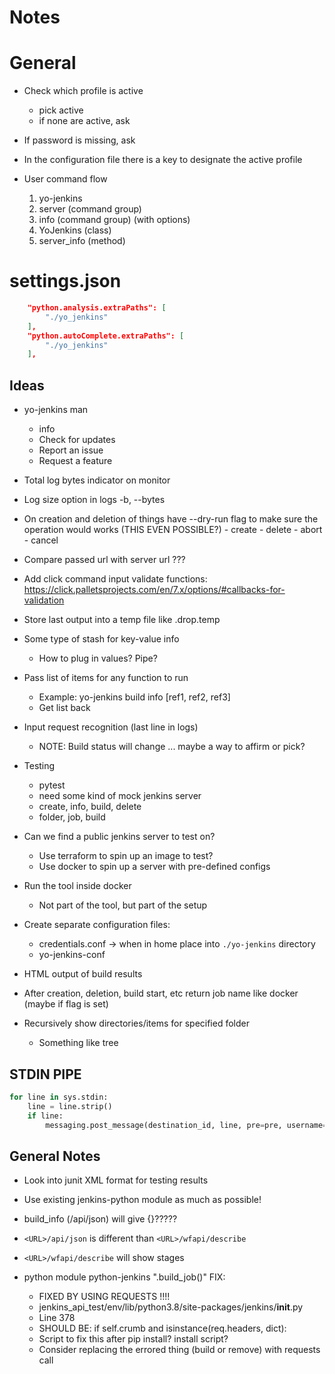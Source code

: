# Notes


# General

- Check which profile is active
    - pick active
    - if none are active, ask
- If password is missing, ask


- In the configuration file there is a key to designate the active profile

- User command flow
    1. yo-jenkins
    2. server (command group)
    3. info (command group) (with options)
    4. YoJenkins (class)
    5. server_info (method)


# settings.json
```json
    "python.analysis.extraPaths": [
        "./yo_jenkins"
    ],
    "python.autoComplete.extraPaths": [
        "./yo_jenkins"
    ],
```

## Ideas

- yo-jenkins man
    - info
    - Check for updates
    - Report an issue
    - Request a feature



- Total log bytes indicator on monitor
- Log size option in logs -b, --bytes

- On creation and deletion of things have --dry-run flag
    to make sure the operation would works (THIS EVEN POSSIBLE?)
        - create
        - delete
        - abort
        - cancel

- Compare passed url with server url ???

- Add click command input validate functions: https://click.palletsprojects.com/en/7.x/options/#callbacks-for-validation

- Store last output into a temp file like .drop.temp

- Some type of stash for key-value info
    - How to plug in values?  Pipe?

- Pass list of items for any function to run
    - Example: yo-jenkins build info [ref1, ref2, ref3]
    - Get list back

- Input request recognition (last line in logs)
    - NOTE: Build status will change ... maybe a way to affirm or pick?

- Testing
    - pytest
    - need some kind of mock jenkins server
    - create, info, build, delete
    - folder, job, build

- Can we find a public jenkins server to test on?
    - Use terraform to spin up an image to test?
    - Use docker to spin up a server with pre-defined configs

- Run the tool inside docker
    - Not part of the tool, but part of the setup

- Create separate configuration files:
    - credentials.conf   -> when in home place into `./yo-jenkins` directory
    - yo-jenkins-conf

- HTML output of build results

- After creation, deletion, build start, etc return job name like docker (maybe if flag is set)

- Recursively show directories/items for specified folder
    - Something like tree


## STDIN PIPE
```python
for line in sys.stdin:
    line = line.strip()
    if line:
        messaging.post_message(destination_id, line, pre=pre, username=username)
```



## General Notes

- Look into junit XML format for testing results

- Use existing jenkins-python module as much as possible!

- build_info (/api/json) will give {}?????

- `<URL>/api/json` is different than `<URL>/wfapi/describe`
- `<URL>/wfapi/describe` will show stages

- python module python-jenkins ".build_job()" FIX:
    - FIXED BY USING REQUESTS !!!!
    - jenkins_api_test/env/lib/python3.8/site-packages/jenkins/__init__.py
    - Line 378
    - SHOULD BE: if self.crumb and isinstance(req.headers, dict):
    - Script to fix this after pip install?  install script?
    - Consider replacing the errored thing (build or remove) with requests call


